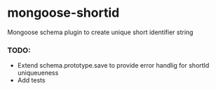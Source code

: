 mongoose-shortid
================

Mongoose schema plugin to create unique short identifier string


### TODO:
- Extend schema.prototype.save to provide error handlig for shortId uniqueueness
- Add tests

